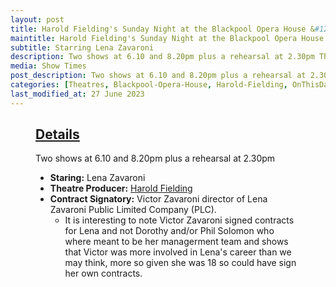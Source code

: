 ```yaml
---
layout: post
title: Harold Fielding's Sunday Night at the Blackpool Opera House &#124; 4 July 1982
maintitle: Harold Fielding's Sunday Night at the Blackpool Opera House
subtitle: Starring Lena Zavaroni
description: Two shows at 6.10 and 8.20pm plus a rehearsal at 2.30pm The Contract for the show was signed by Victor Zavaroni.
media: Show Times
post_description: Two shows at 6.10 and 8.20pm plus a rehearsal at 2.30pm
categories: [Theatres, Blackpool-Opera-House, Harold-Fielding, OnThisDay4July]
last_modified_at: 27 June 2023
---
```


<figure class="fig3">
<div class="CardLayout">
<div class="CardItem"><h2 id="infobox1" class="infobox"><a href="#infobox1">Details</a></h2>
<div class="CardItem split">
<p>Two shows at 6.10 and 8.20pm plus a rehearsal at 2.30pm</p>
<ul>
<li><strong>Staring:</strong> Lena Zavaroni</li> 
<li><strong>Theatre Producer:</strong> <a href="/1916-12-04-harold-fielding">Harold Fielding</a></li> 
<li><strong>Contract Signatory:</strong> Victor Zavaroni director of Lena Zavaroni Public Limited Company (PLC).
<ul>
<li>It is interesting to note Victor Zavaroni signed contracts for Lena and not Dorothy and/or Phil Solomon who where meant to be her managerment team and shows that Victor was more involved in Lena's career than we may think, more so given she was 18 so could have sign her own contracts.</li>
</ul>
</li>
</ul>
</div></div></div>
</figure>

